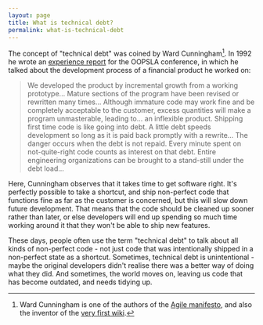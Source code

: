 ```yaml
---
layout: page
title: What is technical debt?
permalink: what-is-technical-debt
---
```


The concept of "technical debt" was coined by Ward Cunningham[^cunningham]. In 1992 he wrote an [experience report](http://c2.com/doc/oopsla92.html) for the OOPSLA conference, in which he talked about the development process of a financial product he worked on:

[^cunningham]: Ward Cunningham is one of the authors of the [Agile manifesto](https://agilemanifesto.org/), and also the inventor of the [very first wiki](https://wiki.c2.com/).

> We developed the product by incremental growth from a working prototype... Mature sections of the program have been revised or rewritten many times... Although immature code may work fine and be completely acceptable to the customer, excess quantities will make a program unmasterable, leading to... an inflexible product. Shipping first time code is like going into debt. A little debt speeds development so long as it is paid back promptly with a rewrite... The danger occurs when the debt is not repaid. Every minute spent on not-quite-right code counts as interest on that debt. Entire engineering organizations can be brought to a stand-still under the debt load...

Here, Cunningham observes that it takes time to get software right. It's perfectly possible to take a shortcut, and ship non-perfect code that functions fine as far as the customer is concerned, but this will slow down future development. That means that the code should be cleaned up sooner rather than later, or else developers will end up spending so much time working around it that they won't be able to ship new features.

These days, people often use the term "technical debt" to talk about all kinds of non-perfect code - not just code that was intentionally shipped in a non-perfect state as a shortcut. Sometimes, technical debt is unintentional - maybe the original developers didn't realise there was a better way of doing what they did. And sometimes, the world moves on, leaving us code that has become outdated, and needs tidying up.